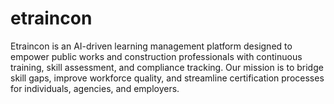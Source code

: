 # etraincon
Etraincon is an AI-driven learning management platform designed to empower public works and construction professionals with continuous training, skill assessment, and compliance tracking. Our mission is to bridge skill gaps, improve workforce quality, and streamline certification processes for individuals, agencies, and employers.
